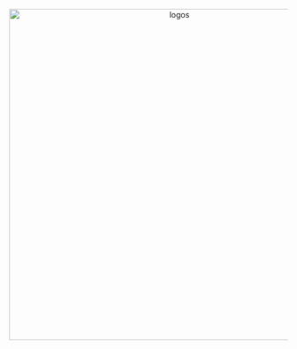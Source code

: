 <p align = "center">    
<img src="https://github.com/user-attachments/assets/16017a7c-98f0-4f93-8649-9ebee120b051" alt="logos" width="600">
</p>
